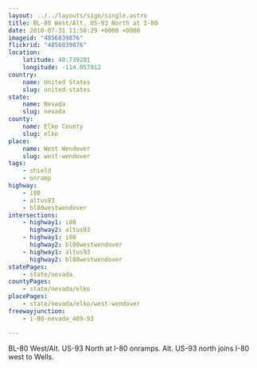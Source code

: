 ```yaml
---
layout: ../../layouts/sign/single.astro
title: BL-80 West/Alt. US-93 North at I-80
date: 2010-07-31 11:58:29 +0000 +0000
imageid: "4856839876"
flickrid: "4856839876"
location:
    latitude: 40.739281
    longitude: -114.057912
country:
    name: United States
    slug: united-states
state:
    name: Nevada
    slug: nevada
county:
    name: Elko County
    slug: elko
place:
    name: West Wendover
    slug: west-wendover
tags:
    - shield
    - onramp
highway:
    - i80
    - altus93
    - bl80westwendover
intersections:
    - highway1: i80
      highway2: altus93
    - highway1: i80
      highway2: bl80westwendover
    - highway1: altus93
      highway2: bl80westwendover
statePages:
    - state/nevada
countyPages:
    - state/nevada/elko
placePages:
    - state/nevada/elko/west-wendover
freewayjunction:
    - i-80-nevada_409-93

---
```

BL-80 West/Alt. US-93 North at I-80 onramps.  Alt. US-93 north joins I-80 west to Wells.